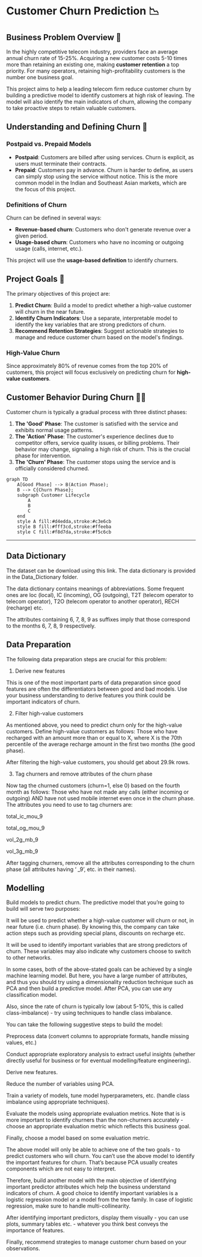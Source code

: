 # Customer Churn Prediction 📉

## Business Problem Overview 🎯

In the highly competitive telecom industry, providers face an average annual churn rate of 15-25%. Acquiring a new customer costs 5-10 times more than retaining an existing one, making **customer retention** a top priority. For many operators, retaining high-profitability customers is the number one business goal.

This project aims to help a leading telecom firm reduce customer churn by building a predictive model to identify customers at high risk of leaving. The model will also identify the main indicators of churn, allowing the company to take proactive steps to retain valuable customers.

## Understanding and Defining Churn 🤔

### Postpaid vs. Prepaid Models

* **Postpaid**: Customers are billed after using services. Churn is explicit, as users must terminate their contracts.
* **Prepaid**: Customers pay in advance. Churn is harder to define, as users can simply stop using the service without notice. This is the more common model in the Indian and Southeast Asian markets, which are the focus of this project.

### Definitions of Churn
Churn can be defined in several ways:
* **Revenue-based churn**: Customers who don't generate revenue over a given period.
* **Usage-based churn**: Customers who have no incoming or outgoing usage (calls, internet, etc.).

This project will use the **usage-based definition** to identify churners.

## Project Goals 🚀

The primary objectives of this project are:
1.  **Predict Churn**: Build a model to predict whether a high-value customer will churn in the near future.
2.  **Identify Churn Indicators**: Use a separate, interpretable model to identify the key variables that are strong predictors of churn.
3.  **Recommend Retention Strategies**: Suggest actionable strategies to manage and reduce customer churn based on the model's findings.

### High-Value Churn

Since approximately 80% of revenue comes from the top 20% of customers, this project will focus exclusively on predicting churn for **high-value customers**.

## Customer Behavior During Churn 🚶‍♂️

Customer churn is typically a gradual process with three distinct phases:

1.  **The 'Good' Phase**: The customer is satisfied with the service and exhibits normal usage patterns.
2.  **The 'Action' Phase**: The customer's experience declines due to competitor offers, service quality issues, or billing problems. Their behavior may change, signaling a high risk of churn. This is the crucial phase for intervention.
3.  **The 'Churn' Phase**: The customer stops using the service and is officially considered churned.

```mermaid
graph TD
    A[Good Phase] --> B(Action Phase);
    B --> C{Churn Phase};
    subgraph Customer Lifecycle
        A
        B
        C
    end
    style A fill:#d4edda,stroke:#c3e6cb
    style B fill:#fff3cd,stroke:#ffeeba
    style C fill:#f8d7da,stroke:#f5c6cb
```
---

## Data Dictionary
The dataset can be download using this link. The data dictionary is provided in the Data_Dictionary folder.

The data dictionary contains meanings of abbreviations. Some frequent ones are loc (local), IC (incoming), OG (outgoing), T2T (telecom operator to telecom operator), T2O (telecom operator to another operator), RECH (recharge) etc.

The attributes containing 6, 7, 8, 9 as suffixes imply that those correspond to the months 6, 7, 8, 9 respectively.

## Data Preparation
The following data preparation steps are crucial for this problem:

1. Derive new features

This is one of the most important parts of data preparation since good features are often the differentiators between good and bad models. Use your business understanding to derive features you think could be important indicators of churn.

2. Filter high-value customers

As mentioned above, you need to predict churn only for the high-value customers. Define high-value customers as follows: Those who have recharged with an amount more than or equal to X, where X is the 70th percentile of the average recharge amount in the first two months (the good phase).

After filtering the high-value customers, you should get about 29.9k rows.

3. Tag churners and remove attributes of the churn phase

Now tag the churned customers (churn=1, else 0) based on the fourth month as follows: Those who have not made any calls (either incoming or outgoing) AND have not used mobile internet even once in the churn phase. The attributes you need to use to tag churners are:

total_ic_mou_9

total_og_mou_9

vol_2g_mb_9

vol_3g_mb_9

After tagging churners, remove all the attributes corresponding to the churn phase (all attributes having ‘ _9’, etc. in their names).

## Modelling
Build models to predict churn. The predictive model that you’re going to build will serve two purposes:

It will be used to predict whether a high-value customer will churn or not, in near future (i.e. churn phase). By knowing this, the company can take action steps such as providing special plans, discounts on recharge etc.

It will be used to identify important variables that are strong predictors of churn. These variables may also indicate why customers choose to switch to other networks.

In some cases, both of the above-stated goals can be achieved by a single machine learning model. But here, you have a large number of attributes, and thus you should try using a dimensionality reduction technique such as PCA and then build a predictive model. After PCA, you can use any classification model.

Also, since the rate of churn is typically low (about 5-10%, this is called class-imbalance) - try using techniques to handle class imbalance. 

You can take the following suggestive steps to build the model:

Preprocess data (convert columns to appropriate formats, handle missing values, etc.)

Conduct appropriate exploratory analysis to extract useful insights (whether directly useful for business or for eventual modelling/feature engineering).

Derive new features.

Reduce the number of variables using PCA.

Train a variety of models, tune model hyperparameters, etc. (handle class imbalance using appropriate techniques).

Evaluate the models using appropriate evaluation metrics. Note that is is more important to identify churners than the non-churners accurately - choose an appropriate evaluation metric which reflects this business goal.

Finally, choose a model based on some evaluation metric.

The above model will only be able to achieve one of the two goals - to predict customers who will churn. You can’t use the above model to identify the important features for churn. That’s because PCA usually creates components which are not easy to interpret.

Therefore, build another model with the main objective of identifying important predictor attributes which help the business understand indicators of churn. A good choice to identify important variables is a logistic regression model or a model from the tree family. In case of logistic regression, make sure to handle multi-collinearity.

After identifying important predictors, display them visually - you can use plots, summary tables etc. - whatever you think best conveys the importance of features.

Finally, recommend strategies to manage customer churn based on your observations.

